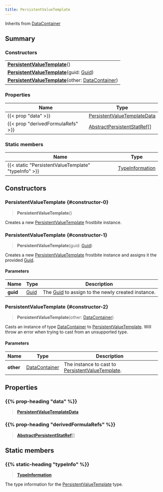 ```yaml
---
title: PersistentValueTemplate
---
```


Inherits from [DataContainer](/vext/ref/shared/type/datacontainer)

## Summary

### Constructors

|  |
| --- |
| **[PersistentValueTemplate](#constructor-0)**() |
| **[PersistentValueTemplate](#constructor-1)**(guid: [Guid](/vext/ref/shared/type/guid)) |
| **[PersistentValueTemplate](#constructor-2)**(other: [DataContainer](/vext/ref/shared/type/datacontainer)) |

### Properties

| Name | Type |
| ---- | ---- |
| {{< prop "data" >}} | [PersistentValueTemplateData](/vext/ref/fb/persistentvaluetemplatedata) |
| {{< prop "derivedFormulaRefs" >}} | [AbstractPersistentStatRef](/vext/ref/fb/abstractpersistentstatref)[] |

### Static members

| Name | Type |
| ---- | ---- |
| {{< static "PersistentValueTemplate" "typeInfo" >}} | [TypeInformation](/vext/ref/shared/type/typeinformation) |

## Constructors

### PersistentValueTemplate {#constructor-0}

> **PersistentValueTemplate**()

Creates a new [PersistentValueTemplate](/vext/ref/fb/persistentvaluetemplate) frostbite instance.

### PersistentValueTemplate {#constructor-1}

> **PersistentValueTemplate**(guid: [Guid](/vext/ref/shared/type/guid))

Creates a new [PersistentValueTemplate](/vext/ref/fb/persistentvaluetemplate) frostbite instance and assigns it the provided [Guid](/vext/ref/shared/type/guid).

#### Parameters

| Name | Type | Description |
| ---- | ---- | ----------- |
| **guid** | [Guid](/vext/ref/shared/type/guid) | The [Guid](/vext/ref/shared/type/guid) to assign to the newly created instance. |

### PersistentValueTemplate {#constructor-2}

> **PersistentValueTemplate**(other: [DataContainer](/vext/ref/shared/type/datacontainer))

Casts an instance of type [DataContainer](/vext/ref/shared/type/datacontainer) to [PersistentValueTemplate](/vext/ref/fb/persistentvaluetemplate). Will throw an error when trying to cast from an unsupported type.

#### Parameters

| Name | Type | Description |
| ---- | ---- | ----------- |
| **other** | [DataContainer](/vext/ref/shared/type/datacontainer) | The instance to cast to [PersistentValueTemplate](/vext/ref/fb/persistentvaluetemplate). |

## Properties

### {{% prop-heading "data" %}}

> **[PersistentValueTemplateData](/vext/ref/fb/persistentvaluetemplatedata)**

### {{% prop-heading "derivedFormulaRefs" %}}

> **[AbstractPersistentStatRef](/vext/ref/fb/abstractpersistentstatref)**[]

## Static members

### {{% static-heading "typeInfo" %}}

> **[TypeInformation](/vext/ref/shared/type/typeinformation)**

The type information for the [PersistentValueTemplate](/vext/ref/fb/persistentvaluetemplate) type.

